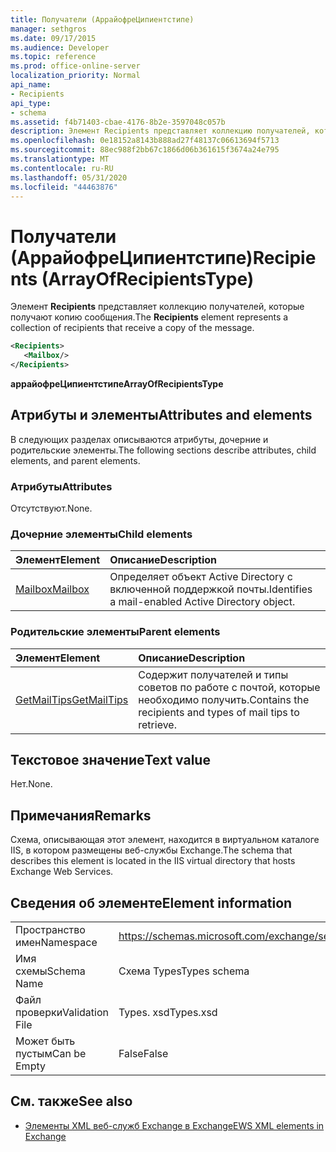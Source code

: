 ```yaml
---
title: Получатели (АррайофреЦипиентстипе)
manager: sethgros
ms.date: 09/17/2015
ms.audience: Developer
ms.topic: reference
ms.prod: office-online-server
localization_priority: Normal
api_name:
- Recipients
api_type:
- schema
ms.assetid: f4b71403-cbae-4176-8b2e-3597048c057b
description: Элемент Recipients представляет коллекцию получателей, которые получают копию сообщения.
ms.openlocfilehash: 0e18152a8143b888ad27f48137c06613694f5713
ms.sourcegitcommit: 88ec988f2bb67c1866d06b361615f3674a24e795
ms.translationtype: MT
ms.contentlocale: ru-RU
ms.lasthandoff: 05/31/2020
ms.locfileid: "44463876"
---
```

# <a name="recipients-arrayofrecipientstype"></a><span data-ttu-id="9b4f8-103">Получатели (АррайофреЦипиентстипе)</span><span class="sxs-lookup"><span data-stu-id="9b4f8-103">Recipients (ArrayOfRecipientsType)</span></span>

<span data-ttu-id="9b4f8-104">Элемент **Recipients** представляет коллекцию получателей, которые получают копию сообщения.</span><span class="sxs-lookup"><span data-stu-id="9b4f8-104">The **Recipients** element represents a collection of recipients that receive a copy of the message.</span></span> 
  
```XML
<Recipients>
   <Mailbox/>
</Recipients>
```

 <span data-ttu-id="9b4f8-105">**аррайофреЦипиентстипе**</span><span class="sxs-lookup"><span data-stu-id="9b4f8-105">**ArrayOfRecipientsType**</span></span>
## <a name="attributes-and-elements"></a><span data-ttu-id="9b4f8-106">Атрибуты и элементы</span><span class="sxs-lookup"><span data-stu-id="9b4f8-106">Attributes and elements</span></span>

<span data-ttu-id="9b4f8-107">В следующих разделах описываются атрибуты, дочерние и родительские элементы.</span><span class="sxs-lookup"><span data-stu-id="9b4f8-107">The following sections describe attributes, child elements, and parent elements.</span></span>
  
### <a name="attributes"></a><span data-ttu-id="9b4f8-108">Атрибуты</span><span class="sxs-lookup"><span data-stu-id="9b4f8-108">Attributes</span></span>

<span data-ttu-id="9b4f8-109">Отсутствуют.</span><span class="sxs-lookup"><span data-stu-id="9b4f8-109">None.</span></span>
  
### <a name="child-elements"></a><span data-ttu-id="9b4f8-110">Дочерние элементы</span><span class="sxs-lookup"><span data-stu-id="9b4f8-110">Child elements</span></span>

|<span data-ttu-id="9b4f8-111">**Элемент**</span><span class="sxs-lookup"><span data-stu-id="9b4f8-111">**Element**</span></span>|<span data-ttu-id="9b4f8-112">**Описание**</span><span class="sxs-lookup"><span data-stu-id="9b4f8-112">**Description**</span></span>|
|:-----|:-----|
|[<span data-ttu-id="9b4f8-113">Mailbox</span><span class="sxs-lookup"><span data-stu-id="9b4f8-113">Mailbox</span></span>](mailbox.md) <br/> |<span data-ttu-id="9b4f8-114">Определяет объект Active Directory с включенной поддержкой почты.</span><span class="sxs-lookup"><span data-stu-id="9b4f8-114">Identifies a mail-enabled Active Directory object.</span></span>  <br/> |
   
### <a name="parent-elements"></a><span data-ttu-id="9b4f8-115">Родительские элементы</span><span class="sxs-lookup"><span data-stu-id="9b4f8-115">Parent elements</span></span>

|<span data-ttu-id="9b4f8-116">**Элемент**</span><span class="sxs-lookup"><span data-stu-id="9b4f8-116">**Element**</span></span>|<span data-ttu-id="9b4f8-117">**Описание**</span><span class="sxs-lookup"><span data-stu-id="9b4f8-117">**Description**</span></span>|
|:-----|:-----|
|[<span data-ttu-id="9b4f8-118">GetMailTips</span><span class="sxs-lookup"><span data-stu-id="9b4f8-118">GetMailTips</span></span>](getmailtips.md) <br/> |<span data-ttu-id="9b4f8-119">Содержит получателей и типы советов по работе с почтой, которые необходимо получить.</span><span class="sxs-lookup"><span data-stu-id="9b4f8-119">Contains the recipients and types of mail tips to retrieve.</span></span>  <br/> |
   
## <a name="text-value"></a><span data-ttu-id="9b4f8-120">Текстовое значение</span><span class="sxs-lookup"><span data-stu-id="9b4f8-120">Text value</span></span>

<span data-ttu-id="9b4f8-121">Нет.</span><span class="sxs-lookup"><span data-stu-id="9b4f8-121">None.</span></span>
  
## <a name="remarks"></a><span data-ttu-id="9b4f8-122">Примечания</span><span class="sxs-lookup"><span data-stu-id="9b4f8-122">Remarks</span></span>

<span data-ttu-id="9b4f8-123">Схема, описывающая этот элемент, находится в виртуальном каталоге IIS, в котором размещены веб-службы Exchange.</span><span class="sxs-lookup"><span data-stu-id="9b4f8-123">The schema that describes this element is located in the IIS virtual directory that hosts Exchange Web Services.</span></span>
  
## <a name="element-information"></a><span data-ttu-id="9b4f8-124">Сведения об элементе</span><span class="sxs-lookup"><span data-stu-id="9b4f8-124">Element information</span></span>

|||
|:-----|:-----|
|<span data-ttu-id="9b4f8-125">Пространство имен</span><span class="sxs-lookup"><span data-stu-id="9b4f8-125">Namespace</span></span>  <br/> |https://schemas.microsoft.com/exchange/services/2006/types  <br/> |
|<span data-ttu-id="9b4f8-126">Имя схемы</span><span class="sxs-lookup"><span data-stu-id="9b4f8-126">Schema Name</span></span>  <br/> |<span data-ttu-id="9b4f8-127">Схема Types</span><span class="sxs-lookup"><span data-stu-id="9b4f8-127">Types schema</span></span>  <br/> |
|<span data-ttu-id="9b4f8-128">Файл проверки</span><span class="sxs-lookup"><span data-stu-id="9b4f8-128">Validation File</span></span>  <br/> |<span data-ttu-id="9b4f8-129">Types. xsd</span><span class="sxs-lookup"><span data-stu-id="9b4f8-129">Types.xsd</span></span>  <br/> |
|<span data-ttu-id="9b4f8-130">Может быть пустым</span><span class="sxs-lookup"><span data-stu-id="9b4f8-130">Can be Empty</span></span>  <br/> |<span data-ttu-id="9b4f8-131">False</span><span class="sxs-lookup"><span data-stu-id="9b4f8-131">False</span></span>  <br/> |
   
## <a name="see-also"></a><span data-ttu-id="9b4f8-132">См. также</span><span class="sxs-lookup"><span data-stu-id="9b4f8-132">See also</span></span>



- [<span data-ttu-id="9b4f8-133">Элементы XML веб-служб Exchange в Exchange</span><span class="sxs-lookup"><span data-stu-id="9b4f8-133">EWS XML elements in Exchange</span></span>](ews-xml-elements-in-exchange.md)

